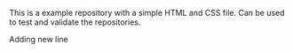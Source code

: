 This is a example repository with a simple HTML and CSS file.
Can be used to test and validate the repositories.

Adding new line
